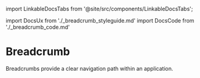 import LinkableDocsTabs from '@site/src/components/LinkableDocsTabs';

import DocsUx from './\_breadcrumb_styleguide.md'
import DocsCode from './\_breadcrumb_code.md'

# Breadcrumb
<!-- introduction start -->
Breadcrumbs provide a clear navigation path within an application.
<!-- introduction end -->
<LinkableDocsTabs>
  <DocsUx />
  <DocsCode />
</LinkableDocsTabs>
